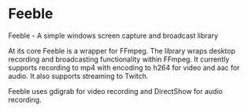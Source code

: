 # Feeble
Feeble - A  simple windows screen capture and broadcast library

At its core Feeble is a wrapper for FFmpeg. The library wraps desktop recording and broadcasting functionality within FFmpeg. It currently supports recording to mp4 with encoding to h264 for video and aac for audio. It also supports streaming to Twitch. 

Feeble uses gdigrab for video recording and DirectShow for audio recording. 


